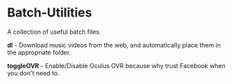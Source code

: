 # Batch-Utilities
A collection of useful batch files.

**dl** - Download music videos from the web, and automatically place them in the appropriate folder.

**toggleOVR** - Enable/Disable Oculus OVR because why trust Facebook when you don't need to.
